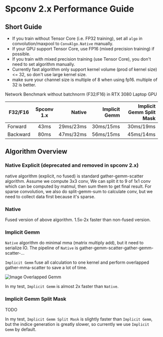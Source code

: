 <!--
 Copyright 2021 Yan Yan
 
 Licensed under the Apache License, Version 2.0 (the "License");
 you may not use this file except in compliance with the License.
 You may obtain a copy of the License at
 
     http://www.apache.org/licenses/LICENSE-2.0
 
 Unless required by applicable law or agreed to in writing, software
 distributed under the License is distributed on an "AS IS" BASIS,
 WITHOUT WARRANTIES OR CONDITIONS OF ANY KIND, either express or implied.
 See the License for the specific language governing permissions and
 limitations under the License.
-->

# Spconv 2.x Performance Guide

## Short Guide

* If you train without Tensor Core (i.e. FP32 training), set all ```algo``` in convolution/maxpool to ```ConvAlgo.Native``` manually.
* If your GPU support Tensor Core, use FP16 (mixed precision training) if possible. 
* If you train with mixed precision training (use Tensor Core), you don't need to set algorithm manually.
* Currently fast algorithm only support kernel volume (prod of kernel size) <= 32, so don't use large kernel size.
* make sure your channel size is multiple of 8 when using fp16. multiple of 32 is better.

Network Benchmark without batchnorm (F32/F16) in RTX 3080 Laptop GPU

| F32/F16 | Spconv 1.x | Native| Implicit Gemm | Implicit Gemm Split Mask  |
| -------------- |:---------------------:|---------------------:|---------------------:| ---------------------:|
| Forward | 43ms     | 29ms/23ms    | 30ms/15ms      | 30ms/19ms      |
| Backward | 80ms    | 47ms/32ms    | 56ms/15ms      | 45ms/14ms      |

## Algorithm Overview

### Native Explicit (deprecated and removed in spconv 2.x)

native algorithm (explicit, no fused) is standard gather-gemm-scatter algorithm. Assume we compute 3x3 conv, We can split it to 9 of 1x1 conv which can be computed by matmul, then sum them to get final result.
For sparse convolution, we also do split-gemm-sum to calculate conv, but we need to collect data first because it's sparse.

### Native

Fused version of above algorithm. 1.5x-2x faster than non-fused version.

### Implicit Gemm

```Native``` algorithm do minimal mma (matrix multiply add), but it need to serialize IO. The pipeline of ```Native``` is gather-gemm-scatter-gather-gemm-scatter-...

```Implicit Gemm``` fuse all calculation to one kernel and perform overlapped gather-mma-scatter to save a lot of time. 

![Image Overlapped Gemm](https://raw.githubusercontent.com/NVIDIA/cutlass/master/media/images/software-pipeline.png)

In my test, ```Implicit Gemm``` is almost 2x faster than ```Native```.

### Implicit Gemm Split Mask

TODO

In my test, ```Implicit Gemm Split Mask``` is slightly faster than ```Implicit Gemm```, but the indice generation is greatly slower, so currently we use ```Implicit Gemm``` by default.